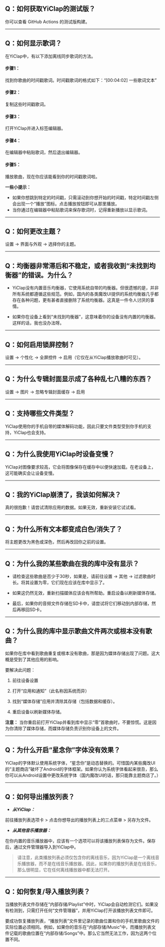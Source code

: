 ## **Q：如何获取YiClap的测试版？**
你可以查看 GitHub Actions 的测试版构建。

___

## **Q：如何显示歌词？**
在YiClap中，有以下添加离线同步歌词的方法。

#### 步骤1：
找到你歌曲的时间戳歌词。时间戳歌词的格式如下：“[00:04:02] 一些歌词文本”
#### 步骤2：
复制这些时间戳歌词。
#### 步骤3：
打开YiClap并进入标签编辑器。
#### 步骤4：
在编辑器中粘贴歌词，然后退出编辑器。
#### 步骤5：
播放歌曲，现在你应该能看到你的时间戳歌词啦。

**一些小提示：**
- 如果你想跳到特定的时间戳，只需滚动到你想开始的时间戳，特定时间戳左侧会出现一个“播放”图标。点击播放按钮即可从那里播放。
- 当你通过在编辑器中粘贴歌词来保存歌词时，记得重新播放以显示歌词。

___

## **Q：如何更改主题？**
设置 -> 界面与外观 -> 选择你的主题。
___

## **Q：均衡器非常滞后和不稳定，或者我收到“未找到均衡器”的错误。为什么？**
- YiClap没有内置音乐均衡器，它使用系统自带的均衡器。但很遗憾的是，并非所有系统都遵循这些规范。例如，国内的各类魔改UI提供的系统均衡器几乎都存在各种问题，更有甚者直接删除了系统均衡器。这真是一件令人讨厌的事情。

- 如果你在设备上看到“未找到均衡器”，这意味着你的设备没有内置的均衡器。这样的话，我也没办法呀。
___

## **Q：如何启用锁屏控制？**
设置 -> 个性化 -> 全屏控件 -> 启用（它仅在从YiClap播放歌曲时可见）。
___

## **Q：为什么专辑封面显示成了各种乱七八糟的东西？**
设置 -> 图片 -> 忽略专辑封面缓存 -> 启用
___

## **Q：支持哪些文件类型？**
YiClap使用你的手机自带的媒体解码功能，因此只要文件类型受到你手机的支持，YiClap也会支持。
___

## **Q：为什么我使用YiClap时设备变慢？**
YiClap对图像要求较高，它会将图像保存在缓存中以便快速加载。在老设备上，这可能确实会让设备变慢。
___

## **Q：我的YiClap崩溃了，我该如何解决？**
真的很抱歉！请尝试清除应用的数据。如果无效，重新安装它试试看。
___

## **Q：为什么所有文本都变成白色/消失了？**
将主题更改为黑色或深色，然后再改回你之前的设置。
___

## **Q：为什么我的某些歌曲在我的库中没有显示？**
- 请检查这些歌曲是否少于30秒，如果是，请前往设置 -> 其他 -> 过滤歌曲时长。将其设置为零，它们现在应该在库中显示了。

- 如果这仍然无效，重新扫描媒体应该会有所帮助。重启设备以刷新媒体存储。

- 最后，如果你的音频文件存储在SD卡中，请尝试将它们移动到内部存储，然后再移回SD卡。

___

## **Q：为什么我的库中显示歌曲文件两次或根本没有歌曲？**
如果你在库中看到歌曲重复或根本没有歌曲，那是因为媒体存储出现了问题。这大概是受到了其他应用的影响。

要解决此问题：

1. 前往设备设置

2. 打开“应用和通知”（此名称因系统而异）

3. 找到“媒体存储”应用并清除其存储（包括数据和缓存）。

4. 重启设备以刷新媒体存储。

**注意：** 当你重启前打开YiClap并看到库中显示“零”首歌曲时，不要惊慌。这是因为你清除了媒体存储，而媒体存储负责识别你设备上的文件。
___

## **Q：为什么开启“星念你”字体没有效果？**

YiClap的字体默认使用系统字体，“星念你”是动态替换的。可惜国内某些魔改UI的“主题商店”破坏了Android的字体框架。如果你认为系统字体看起来很丑，那么你可以从Android设置中更改系统字体（国内魔改UI的话，那只能靠主题商店了。）
___

## **Q：如何导出播放列表？**
- ***从YiClap：***

前往播放列表选项卡 > 点击你想导出的播放列表上的三点菜单 > 另存为文件。

- ***从其他音乐播放器：***

在你内置的音乐播放器中，应该有一个选项可以将该播放列表保存为文件。保存后，通过文件管理器导入到YiClap中。

> 请注意，此类播放列表必须仅包含你的离线音乐，因为YiClap是一个离线音乐播放器，而不是在线音乐播放器。因此，如果你的播放列表是在线音乐，那么很明显，它在任何离线播放器中都无法打开。
___

## **Q：如何恢复/导入播放列表？**
当播放列表文件存储在“内部存储/Playlist”中时，YiClap会自动检测它们。如果没有检测到，只需打开任何“文件管理器”，并用YiClap打开该播放列表文件即可。

要成功恢复播放列表，“播放列表”文件里记录的歌曲位置和你的手机里歌曲文件的实际位置必须相同。例如，如果你的音乐在“内部存储/Music”中，而播放列表文件记载的歌曲位置在“内部存储/Songs”中。那么它当然无法工作，因为这两个位置不同。
